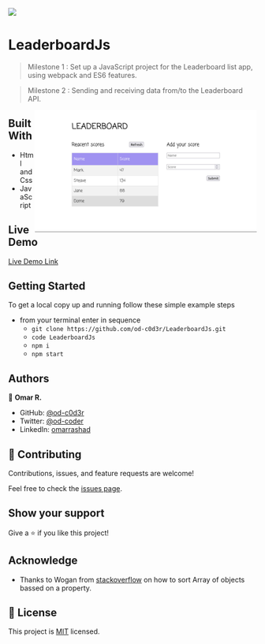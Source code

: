 ![](https://img.shields.io/badge/Microverse-blueviolet)

# LeaderboardJs

> Milestone 1 : Set up a JavaScript project for the Leaderboard list app, using webpack and ES6 features.

> Milestone 2 : Sending and receiving data from/to the Leaderboard API.

<div style="float:right;">

<img align="right" src="./doc/app_screenshot.jpeg" style="width:450px;">

</div>

## Built With

- Html and Css
- JavaScript

## Live Demo

[Live Demo Link](https://od-c0d3r.github.io/LeaderboardJs/dist/)


## Getting Started

To get a local copy up and running follow these simple example steps

 - from your terminal enter in sequence 
   - `git clone https://github.com/od-c0d3r/LeaderboardJs.git`
   - `code LeaderboardJs`
   - `npm i`
   - `npm start`


## Authors

👤 **Omar R.**

- GitHub: [@od-c0d3r](https://github.com/od-c0d3r)
- Twitter: [@od-coder](https://twitter.com/od-coder)
- LinkedIn: [omarrashad](https://linkedin.com/in/omarrashad)


## 🤝 Contributing

Contributions, issues, and feature requests are welcome!

Feel free to check the [issues page](../../issues/).

## Show your support

Give a ⭐️ if you like this project!

## Acknowledge

 - Thanks to Wogan from [stackoverflow](https://stackoverflow.com/questions/1129216/sort-array-of-objects-by-string-property-value#:~:text=it's%20easy%20enough%20to%20write%20your%20own%20comparison%20function%3A) on how to sort Array of objects bassed on a property.

## 📝 License

This project is [MIT](./doc/MIT.md) licensed.
